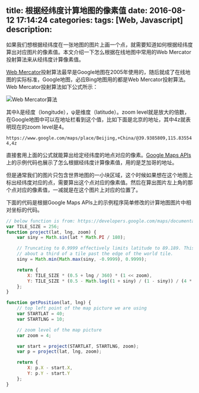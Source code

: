 title: 根据经纬度计算地图的像素值
date: 2016-08-12 17:14:24
categories:
tags: [Web, Javascript]
description:
---
如果我们想根据经纬度在一张地图的图片上画一个点，就需要知道如何根据经纬度算出对应图片的像素值。本文介绍一下怎么根据在线地图中常用的Web Mercator投射算法来从经纬度计算像素值。

[Web Mercator](https://en.wikipedia.org/wiki/Web_Mercator)投射算法最早是Google地图在2005年使用的，随后就成了在线地图的实际标准，Google地图，必应Bing地图用的都是Web Mercator投射算法。Web Mercator投射算法如下公式所示：

![Web Mercator算法](https://wikimedia.org/api/rest_v1/media/math/render/svg/3e5240c35bde180226b268aa4de4e4cde3b95ed3)

其中λ是经度（longitude），ψ是维度（latitude）。zoom level就是放大的倍数，在Google地图中可以在地址栏看到这个值，比如下面是北京的地址，其中4z就表明现在的zoom level是4。

`https://www.google.com/maps/place/Beijing,+China/@39.9385809,115.835544,4z`

直接套用上面的公式就能算出给定经纬度的地点对应的像素。[Google Maps APIs](https://developers.google.com/maps/documentation/javascript/examples/map-coordinates)上的示例代码也展示了怎么根据经纬度计算像素值，用的是芝加哥的地址。

但是通常我们的图片只包含世界地图的一小块区域，这个时候如果想在这个地图上标出经纬度对应的点，需要算出这个点对应的像素值。然后在算出图片左上角的那个点对应的像素值，一减就是在这个图片上对应的位置了。

下面的代码是根据Google Maps APIs上的示例程序简单修改的计算地图图片中相对坐标的代码。

```javascript
// below function is from: https://developers.google.com/maps/documentation/javascript/examples/map-coordinates
var TILE_SIZE = 256;
function project(lat, lng, zoom) {
    var siny = Math.sin(lat * Math.PI / 180);

    // Truncating to 0.9999 effectively limits latitude to 89.189. This is
    // about a third of a tile past the edge of the world tile.
    siny = Math.min(Math.max(siny, -0.9999), 0.9999);

    return {
        X: TILE_SIZE * (0.5 + lng / 360) * (1 << zoom),
        Y: TILE_SIZE * (0.5 - Math.log((1 + siny) / (1 - siny)) / (4 * Math.PI)) * (1 << zoom)
    };
}

function getPosition(lat, lng) {
    // top left point of the map picture we are using
    var STARTLAT = 40;
    var STARTLNG = 10;

    // zoom level of the map picture
    var zoom = 4;

    var start = project(STARTLAT, STARTLNG, zoom);
    var p = project(lat, lng, zoom);

    return {
        X: p.X - start.X,
        Y: p.Y - start.Y
    };
}
```